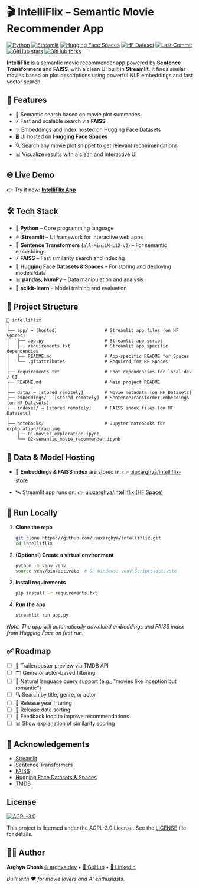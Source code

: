 # 🎬 IntelliFlix – Semantic Movie Recommender App

[![Python](https://img.shields.io/badge/Python-3.10-blue?logo=python)](https://www.python.org/)
[![Streamlit](https://img.shields.io/badge/Built%20with-Streamlit-red?logo=streamlit)](https://streamlit.io/)
[![Hugging Face Spaces](https://img.shields.io/badge/Hosted%20on-Hugging%20Face%20Spaces-yellow?logo=huggingface)](https://huggingface.co/spaces/uiuxarghya/intelliflix)
[![HF Dataset](https://img.shields.io/badge/Dataset-uiuxarghya%2Fintelliflix--store-green?logo=huggingface)](https://huggingface.co/datasets/uiuxarghya/intelliflix-store)
[![Last Commit](https://img.shields.io/github/last-commit/uiuxarghya/intelliflix)](https://github.com/uiuxarghya/intelliflix/commits/main)
[![GitHub stars](https://img.shields.io/github/stars/uiuxarghya/intelliflix?style=social)](https://github.com/uiuxarghya/intelliflix/stargazers)
[![GitHub forks](https://img.shields.io/github/forks/uiuxarghya/intelliflix?style=social)](https://github.com/uiuxarghya/intelliflix/network/members)

**IntelliFlix** is a semantic movie recommender app powered by **Sentence Transformers** and **FAISS**, with a clean UI built in **Streamlit**. It finds similar movies based on plot descriptions using powerful NLP embeddings and fast vector search.

## 🚀 Features

- 🧠 Semantic search based on movie plot summaries
- ⚡ Fast and scalable search via **FAISS**
- ✨ Embeddings and index hosted on Hugging Face Datasets
- 🖥️ UI hosted on **Hugging Face Spaces**
- 🔍 Search any movie plot snippet to get relevant recommendations
- 📊 Visualize results with a clean and interactive UI

## 🌐 Live Demo

👉 Try it now: [**IntelliFlix App**](https://uiuxarghya-intelliflix.hf.space)

## 🛠️ Tech Stack

- 🐍 **Python** – Core programming language
- ⛵ **Streamlit** – UI framework for interactive web apps
- 💬 **Sentence Transformers** (`all-MiniLM-L12-v2`) – For semantic embeddings
- ⚡ **FAISS** – Fast similarity search and indexing
- 🤗 **Hugging Face Datasets & Spaces** – For storing and deploying models/data
- 📊 **pandas**, **NumPy** – Data manipulation and analysis
- 🧠 **scikit-learn** – Model training and evaluation

## 📂 Project Structure

```
📁 intelliflix
│
├── app/ → [hosted]                  # Streamlit app files (on HF Spaces)
│   ├── app.py                       # Streamlit app script
│   ├── requirements.txt             # Streamlit app specific dependencies
│   ├── README.md                    # App-specific README for Spaces
│   └── .gitattributes               # Required for HF Spaces
│
├── requirements.txt                 # Root dependencies for local dev / CI
├── README.md                        # Main project README
│
├── data/ → [stored remotely]        # Movie metadata (on HF Datasets)
├── embeddings/ → [stored remotely]  # SentenceTransformer embeddings (on HF Datasets)
├── indexes/ → [stored remotely]     # FAISS index files (on HF Datasets)
│
├── notebooks/                       # Jupyter notebooks for exploration/training
    ├── 01-movies_exploration.ipynb
    └── 02-semantic_movie_recommender.ipynb
```

## 💾 Data & Model Hosting

- 🧠 **Embeddings & FAISS index** are stored in:
  👉 [uiuxarghya/intelliflix-store ](https://huggingface.co/datasets/uiuxarghya/intelliflix-store)

- 🛰️ Streamlit app runs on:
  👉 [uiuxarghya/intelliflix (HF Space)](https://huggingface.co/spaces/uiuxarghya/intelliflix)

## 🧪 Run Locally

1. **Clone the repo**

   ```bash
   git clone https://github.com/uiuxarghya/intelliflix.git
   cd intelliflix
   ```

2. **(Optional) Create a virtual environment**

   ```bash
   python -m venv venv
   source venv/bin/activate  # On Windows: venv\Scripts\activate
   ```

3. **Install requirements**

   ```bash
   pip install -r requirements.txt
   ```

4. **Run the app**

   ```bash
   streamlit run app.py
   ```

_Note: The app will automatically download embeddings and FAISS index from Hugging Face on first run._

## ✅ Roadmap

- [ ] 🎥 Trailer/poster preview via TMDB API
- [ ] 🗂️ Genre or actor-based filtering
- [ ] 💬 Natural language query support (e.g., "movies like Inception but romantic")
- [ ] 🔍 Search by title, genre, or actor
- [ ] 📅 Release year filtering
- [ ] 📅 Release date sorting
- [ ] 🔄 Feedback loop to improve recommendations
- [ ] 📊 Show explanation of similarity scoring

## 🙌 Acknowledgements

- [Streamlit](https://streamlit.io/)
- [Sentence Transformers](https://www.sbert.net/)
- [FAISS](https://github.com/facebookresearch/faiss)
- [Hugging Face Datasets & Spaces](https://huggingface.co/)
- [TMDB](https://www.themoviedb.org/)

## License

[![AGPL-3.0](https://img.shields.io/badge/License-AGPL--3.0-blue?logo=gnu)](https://opensource.org/licenses/AGPL-3.0)

This project is licensed under the AGPL-3.0 License. See the [LICENSE](LICENSE) file for details.

## 🧑‍💻 Author

**Arghya Ghosh**
[🌐 arghya.dev](https://arghya.dev) • [🐙 GitHub](https://github.com/uiuxarghya) • [🔗 LinkedIn](https://linkedin.com/in/uiuxarghya)

_Built with ❤️ for movie lovers and AI enthusiasts._
